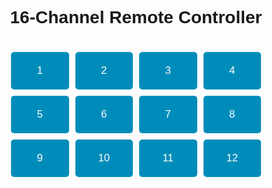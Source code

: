 <!DOCTYPE html>
<html lang="en">
<head>
    <meta charset="UTF-8">
    <meta name="viewport" content="width=device-width, initial-scale=1.0">
    <title>16-Channel Remote Controller</title>
    <style>
        .container {
            display: grid;
            grid-template-columns: repeat(4, 1fr);
            gap: 10px;
            max-width: 400px;
            margin: 0 auto;
            padding: 20px;
        }
        .button {
            padding: 20px;
            background-color: #008CBA;
            color: white;
            text-align: center;
            border-radius: 5px;
            cursor: pointer;
            font-size: 1.2em;
            transition: background-color 0.3s;
        }
        .button:hover {
            background-color: #005f73;
        }
        body {
            font-family: Arial, sans-serif;
        }
    </style>
</head>
<body>
    <h1 style="text-align: center;">16-Channel Remote Controller</h1>
    <div class="container">
        <div class="button">1</div>
        <div class="button">2</div>
        <div class="button">3</div>
        <div class="button">4</div>
        <div class="button">5</div>
        <div class="button">6</div>
        <div class="button">7</div>
        <div class="button">8</div>
        <div class="button">9</div>
        <div class="button">10</div>
        <div class="button">11</div>
        <div class="button">12</div>
        <div class="button
